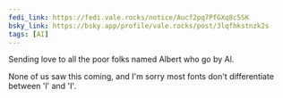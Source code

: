 ```yaml
---
fedi_link: https://fedi.vale.rocks/notice/Aucf2pq7PfGXq8c5SK
bsky_link: https://bsky.app/profile/vale.rocks/post/3lqfhkstnzk2s
tags: [AI]
---
```


Sending love to all the poor folks named Albert who go by Al.

None of us saw this coming, and I'm sorry most fonts don't differentiate between 'l' and 'I'.
